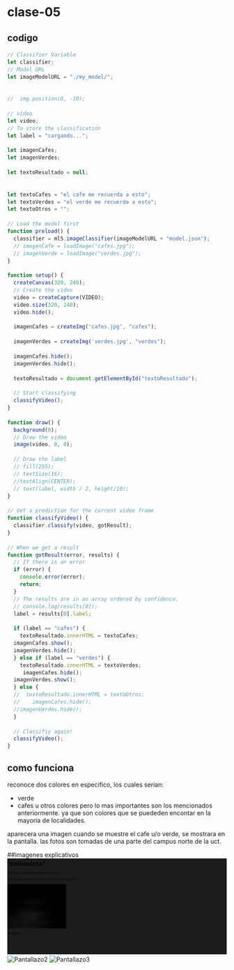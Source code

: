 # clase-05

## codigo 

```javascript
// Classifier Variable
let classifier;
// Model URL
let imageModelURL = "./my_model/";


//  img.position(0, -10);

// video
let video;
// To store the classification
let label = "cargando...";

let imagenCafes;
let imagenVerdes;

let textoResultado = null;


let textoCafes = "el cafe me recuerda a esto";
let textoVerdes = "el verde me recuerda a esto";
let textoOtros = "";

// Load the model first
function preload() {
  classifier = ml5.imageClassifier(imageModelURL + "model.json");
  // imagenCafe = loadImage("cafes.jpg");
  // imagenVerde = loadImage("verdes.jpg");
}

function setup() {
  createCanvas(320, 240);
  // Create the video
  video = createCapture(VIDEO);
  video.size(320, 240);
  video.hide();
  
  imagenCafes = createImg('cafes.jpg', "cafes");
  
  imagenVerdes = createImg('verdes.jpg', "verdes");
  
  imagenCafes.hide();
  imagenVerdes.hide();
  
  textoResultado = document.getElementById("textoResultado");

  // Start classifying
  classifyVideo();
}

function draw() {
  background(0);
  // Draw the video
  image(video, 0, 0);

  // Draw the label
  // fill(255);
  // textSize(16);
  //textAlign(CENTER);
  // text(label, width / 2, height/10);
}

// Get a prediction for the current video frame
function classifyVideo() {
  classifier.classify(video, gotResult);
}

// When we get a result
function gotResult(error, results) {
  // If there is an error
  if (error) {
    console.error(error);
    return;
  }
  // The results are in an array ordered by confidence.
  // console.log(results[0]);
  label = results[0].label;
  
  if (label == "cafes") {  
    textoResultado.innerHTML = textoCafes;
  imagenCafes.show();
  imagenVerdes.hide();
  } else if (label == "verdes") {
    textoResultado.innerHTML = textoVerdes;
     imagenCafes.hide();
  imagenVerdes.show();
  } else {
  //  textoResultado.innerHTML = textoOtros;
  //    imagenCafes.hide();
  //imagenVerdes.hide();
  }
  
  // Classifiy again!
  classifyVideo();
}
```
##  como funciona 

reconoce dos colores en especifico, los cuales serian:
- verde
- cafes
  u otros colores pero lo mas importantes son los mencionados anteriormente.
  ya que son colores que se puededen encontar en la mayoria de localidades. 

 aparecera una imagen cuando se muestre el cafe u/o verde, se mostrara en la pantalla.
 las fotos son  tomadas de una parte del campus norte de la uct.


##imagenes explicativos
![Pantallazo1](SmartSelect_20241010_220334_Chrome.jpg
)
![Pantallazo2]()
![Pantallazo3]()

